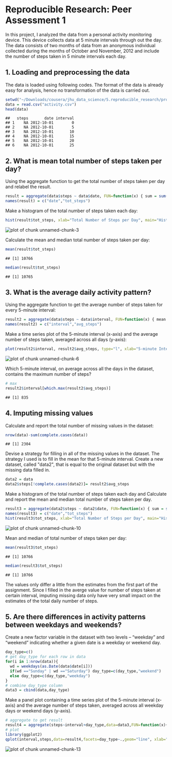 # Reproducible Research: Peer Assessment 1


In this project, I analyzed the data from a personal activity monitoring device. This device collects data at 5 minute intervals through out the day. The data consists of two months of data from an anonymous individual collected during the months of October and November, 2012 and include the number of steps taken in 5 minute intervals each day.

## 1. Loading and preprocessing the data

The data is loaded using following codes. The format of the data is already easy for analysis, hence no transformation of the data is carried out.


```r
setwd("~/Downloads/cousera/jhu_data_science/5.reproducible_research/project")
data = read.csv("activity.csv")
head(data)
```

```
##   steps       date interval
## 1    NA 2012-10-01        0
## 2    NA 2012-10-01        5
## 3    NA 2012-10-01       10
## 4    NA 2012-10-01       15
## 5    NA 2012-10-01       20
## 6    NA 2012-10-01       25
```


## 2.  What is mean total number of steps taken per day?

Using the aggregate function to get the total number of steps taken per day and relabel the result.

```r
result = aggregate(data$steps ~ data$date, FUN=function(x) { sum = sum(x,na.rm=T)} )
names(result) = c("date","tot_steps")
```

Make a histogram of the total number of steps taken each day:

```r
hist(result$tot_steps, xlab="Total Number of Steps per Day", main="Histogram of Total Number of Steps per Day")
```

![plot of chunk unnamed-chunk-3](./PA1_template_files/figure-html/unnamed-chunk-3.png) 

Calculate the mean and median total number of steps taken per day:

```r
mean(result$tot_steps)
```

```
## [1] 10766
```

```r
median(result$tot_steps)
```

```
## [1] 10765
```

## 3.  What is the average daily activity pattern?


Using the aggregate function to get the average number of steps taken for every 5-minute interval:

```r
result2 = aggregate(data$steps ~ data$interval, FUN=function(x) { mean = mean(x,na.rm=T)} )
names(result2) = c("interval","avg_steps")
```

Make a time series plot of the 5-minute interval (x-axis) and the average number of steps taken, averaged across all days (y-axis):


```r
plot(result2$interval, result2$avg_steps, type="l", xlab="5-minute Interval Identifier", ylab="Average Number of Steps", main="Average Daily Activity Pattern")
```

![plot of chunk unnamed-chunk-6](./PA1_template_files/figure-html/unnamed-chunk-6.png) 

Which 5-minute interval, on average across all the days in the dataset, contains the maximum number of steps?

```r
# max
result2$interval[which.max(result2$avg_steps)]
```

```
## [1] 835
```

## 4. Imputing missing values 

Calculate and report the total number of missing values in the dataset:

```r
nrow(data)-sum(complete.cases(data))
```

```
## [1] 2304
```

Devise a strategy for filling in all of the missing values in the dataset. The strategy I used is to fill in the mean for that 5-minute interval. Create a new dataset, called "data2", that is equal to the original dataset but with the missing data filled in.

```r
data2 = data
data2$steps[!complete.cases(data2)]= result2$avg_steps
```

Make a histogram of the total number of steps taken each day and Calculate and report the mean and median total number of steps taken per day. 

```r
result3 = aggregate(data2$steps ~ data2$date, FUN=function(x) { sum = sum(x,na.rm=T)} )
names(result3) = c("date","tot_steps")
hist(result3$tot_steps, xlab="Total Number of Steps per Day", main="Histogram of Total Number of Steps per Day")
```

![plot of chunk unnamed-chunk-10](./PA1_template_files/figure-html/unnamed-chunk-10.png) 

Mean and median of total number of steps taken per day:

```r
mean(result3$tot_steps)
```

```
## [1] 10766
```

```r
median(result3$tot_steps)
```

```
## [1] 10766
```

The values only differ a little from the estimates from the first part of the assignment. Since I filled in the averge value for number of steps taken at certain interval, imputing missing data only have very small  impact  on the estimates of the total daily number of steps.

## 5. Are there differences in activity patterns between weekdays and weekends?

Create a new factor variable in the dataset with two levels – “weekday” and “weekend” indicating whether a given date is a weekday or weekend day.

```r
day_type=c()
# get day_type for each row in data
for(i in 1:nrow(data)){
  wd = weekdays(as.Date(data$date[i]))
  if(wd =="Sunday" | wd =="Saturday") day_type=c(day_type,"weekend")
  else day_type=c(day_type,"weekday")
}
# combine day_type column 
data3 = cbind(data,day_type)
```

Make a panel plot containing a time series plot of the 5-minute interval (x-axis) and the average number of steps taken, averaged across all weekday days or weekend days (y-axis). 


```r
# aggregate to get result
result4 = aggregate(steps~interval+day_type,data=data3,FUN=function(x){mean=mean(x,na.rm=T)})
# plot
library(ggplot2)
qplot(interval,steps,data=result4,facets=day_type~.,geom="line", xlab="5-minute Interval Identifier", ylab="Number of Steps")
```

![plot of chunk unnamed-chunk-13](./PA1_template_files/figure-html/unnamed-chunk-13.png) 
